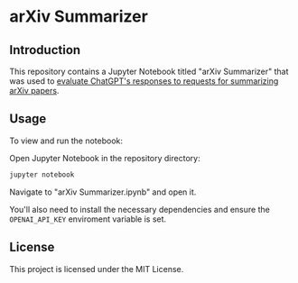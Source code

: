 # arXiv Summarizer

## Introduction

This repository contains a Jupyter Notebook titled "arXiv Summarizer" that was used to [evaluate ChatGPT's responses to requests for summarizing arXiv papers](https://mattmazur.com/2024/01/03/is-the-chatgpt-api-refusing-to-summarize-academic-papers-not-so-fast/).

## Usage

To view and run the notebook:

Open Jupyter Notebook in the repository directory:

```bash
jupyter notebook
```

Navigate to "arXiv Summarizer.ipynb" and open it.

You'll also need to install the necessary dependencies and ensure the `OPENAI_API_KEY` enviroment variable is set.

## License

This project is licensed under the MIT License.
